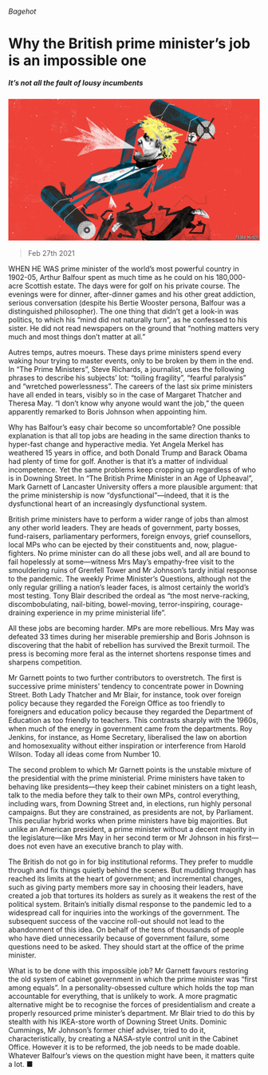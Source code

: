 ###### Bagehot

# Why the British prime minister’s job is an impossible one 

##### It’s not all the fault of lousy incumbents 

![image](images/20210227_BRD000_0.jpg) 

> Feb 27th 2021 


WHEN HE WAS prime minister of the world’s most powerful country in 1902-05, Arthur Balfour spent as much time as he could on his 180,000-acre Scottish estate. The days were for golf on his private course. The evenings were for dinner, after-dinner games and his other great addiction, serious conversation (despite his Bertie Wooster persona, Balfour was a distinguished philosopher). The one thing that didn’t get a look-in was politics, to which his “mind did not naturally turn”, as he confessed to his sister. He did not read newspapers on the ground that “nothing matters very much and most things don’t matter at all.”


Autres temps, autres moeurs. These days prime ministers spend every waking hour trying to master events, only to be broken by them in the end. In “The Prime Ministers”, Steve Richards, a journalist, uses the following phrases to describe his subjects’ lot: “toiling fragility”, “fearful paralysis” and “wretched powerlessness”. The careers of the last six prime ministers have all ended in tears, visibly so in the case of Margaret Thatcher and Theresa May. “I don’t know why anyone would want the job,” the queen apparently remarked to Boris Johnson when appointing him.



Why has Balfour’s easy chair become so uncomfortable? One possible explanation is that all top jobs are heading in the same direction thanks to hyper-fast change and hyperactive media. Yet Angela Merkel has weathered 15 years in office, and both Donald Trump and Barack Obama had plenty of time for golf. Another is that it’s a matter of individual incompetence. Yet the same problems keep cropping up regardless of who is in Downing Street. In “The British Prime Minister in an Age of Upheaval”, Mark Garnett of Lancaster University offers a more plausible argument: that the prime ministership is now “dysfunctional”—indeed, that it is the dysfunctional heart of an increasingly dysfunctional system.


British prime ministers have to perform a wider range of jobs than almost any other world leaders. They are heads of government, party bosses, fund-raisers, parliamentary performers, foreign envoys, grief counsellors, local MPs who can be ejected by their constituents and, now, plague-fighters. No prime minister can do all these jobs well, and all are bound to fail hopelessly at some—witness Mrs May’s empathy-free visit to the smouldering ruins of Grenfell Tower and Mr Johnson’s tardy initial response to the pandemic. The weekly Prime Minister’s Questions, although not the only regular grilling a nation’s leader faces, is almost certainly the world’s most testing. Tony Blair described the ordeal as “the most nerve-racking, discombobulating, nail-biting, bowel-moving, terror-inspiring, courage-draining experience in my prime ministerial life”.


All these jobs are becoming harder. MPs are more rebellious. Mrs May was defeated 33 times during her miserable premiership and Boris Johnson is discovering that the habit of rebellion has survived the Brexit turmoil. The press is becoming more feral as the internet shortens response times and sharpens competition.


Mr Garnett points to two further contributors to overstretch. The first is successive prime ministers’ tendency to concentrate power in Downing Street. Both Lady Thatcher and Mr Blair, for instance, took over foreign policy because they regarded the Foreign Office as too friendly to foreigners and education policy because they regarded the Department of Education as too friendly to teachers. This contrasts sharply with the 1960s, when much of the energy in government came from the departments. Roy Jenkins, for instance, as Home Secretary, liberalised the law on abortion and homosexuality without either inspiration or interference from Harold Wilson. Today all ideas come from Number 10.


The second problem to which Mr Garnett points is the unstable mixture of the presidential with the prime ministerial. Prime ministers have taken to behaving like presidents—they keep their cabinet ministers on a tight leash, talk to the media before they talk to their own MPs, control everything, including wars, from Downing Street and, in elections, run highly personal campaigns. But they are constrained, as presidents are not, by Parliament. This peculiar hybrid works when prime ministers have big majorities. But unlike an American president, a prime minister without a decent majority in the legislature—like Mrs May in her second term or Mr Johnson in his first—does not even have an executive branch to play with.


The British do not go in for big institutional reforms. They prefer to muddle through and fix things quietly behind the scenes. But muddling through has reached its limits at the heart of government; and incremental changes, such as giving party members more say in choosing their leaders, have created a job that tortures its holders as surely as it weakens the rest of the political system. Britain’s initially dismal response to the pandemic led to a widespread call for inquiries into the workings of the government. The subsequent success of the vaccine roll-out should not lead to the abandonment of this idea. On behalf of the tens of thousands of people who have died unnecessarily because of government failure, some questions need to be asked. They should start at the office of the prime minister.


What is to be done with this impossible job? Mr Garnett favours restoring the old system of cabinet government in which the prime minister was “first among equals”. In a personality-obsessed culture which holds the top man accountable for everything, that is unlikely to work. A more pragmatic alternative might be to recognise the forces of presidentialism and create a properly resourced prime minister’s department. Mr Blair tried to do this by stealth with his IKEA-store worth of Downing Street Units. Dominic Cummings, Mr Johnson’s former chief adviser, tried to do it, characteristically, by creating a NASA-style control unit in the Cabinet Office. However it is to be reformed, the job needs to be made doable. Whatever Balfour’s views on the question might have been, it matters quite a lot. ■

